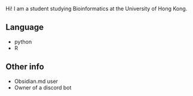 Hi! I am a student studying Bioinformatics at the University of Hong Kong. 

## Language 
- python
- R

## Other info

- Obsidian.md user 
- Owner of a discord bot

